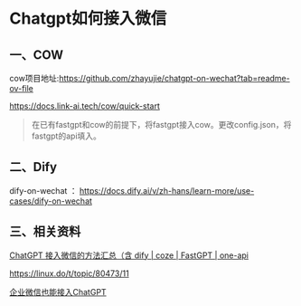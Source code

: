 # Chatgpt如何接入微信

## 一、COW



cow项目地址:https://github.com/zhayujie/chatgpt-on-wechat?tab=readme-ov-file

https://docs.link-ai.tech/cow/quick-start



> 在已有fastgpt和cow的前提下，将fastgpt接入cow。更改config.json，将fastgpt的api填入。



## 二、Dify

dify-on-wechat ： https://docs.dify.ai/v/zh-hans/learn-more/use-cases/dify-on-wechat






## 三、相关资料



[ChatGPT 接入微信的方法汇总（含 dify | coze | FastGPT | one-api](https://blog.pppfz.com/posts/20.html#%E4%B8%89%E3%80%81%E5%85%B6%E4%BB%96)

https://linux.do/t/topic/80473/11

[ 企业微信也能接入ChatGPT ](https://zhuanlan.zhihu.com/p/632457208)




